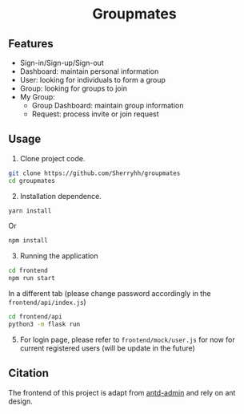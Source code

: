 
<h1 align="center">Groupmates</h1>

## Features

- Sign-in/Sign-up/Sign-out
- Dashboard: maintain personal information
- User: looking for individuals to form a group
- Group: looking for groups to join
- My Group: <br>
    - Group Dashboard: maintain group information <br>
    - Request: process invite or join request



## Usage

1. Clone project code.

```bash
git clone https://github.com/Sherryhh/groupmates
cd groupmates
```

2. Installation dependence.

```bash
yarn install
```

Or

```bash
npm install
```

3. Running the application

```bash
cd frontend
npm run start
```
In a different tab (please change password accordingly in the `frontend/api/index.js`)
```bash
cd frontend/api
python3 -m flask run
```

5. For login page, please refer to `frontend/mock/user.js` for now for current registered users (will be update in the future)


## Citation
The frontend of this project is adapt from [antd-admin](https://github.com/zuiidea/antd-admin) and rely on ant design.
